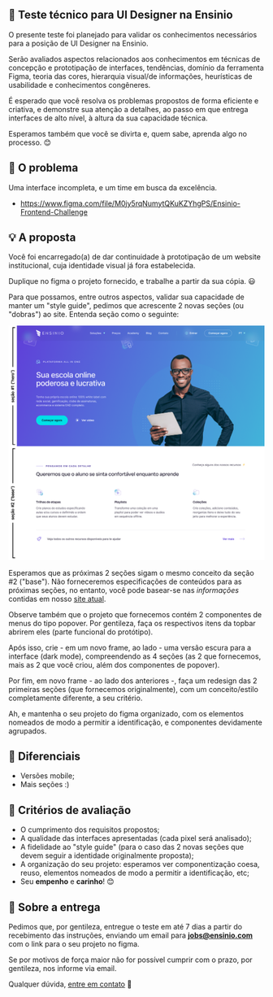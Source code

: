 ## :rocket: Teste técnico para UI Designer na Ensinio

O presente teste foi planejado para validar os conhecimentos necessários para a posição de UI Designer na Ensinio.

Serão avaliados aspectos relacionados aos conhecimentos em técnicas de concepção e prototipação de interfaces, tendências, domínio da ferramenta Figma, teoria das cores, hierarquia visual/de informações, heurísticas de usabilidade e conhecimentos congêneres.

É esperado que você resolva os problemas propostos de forma eficiente e criativa, e demonstre sua atenção a detalhes, ao passo em que entrega interfaces de alto nível, à altura da sua capacidade técnica.

Esperamos também que você se divirta e, quem sabe, aprenda algo no processo. :blush:

## :eyes: O problema

Uma interface incompleta, e um time em busca da excelência.

- https://www.figma.com/file/M0jy5rqNumytQKuKZYhgPS/Ensinio-Frontend-Challenge

## :bulb: A proposta

Você foi encarregado(a) de dar continuidade à prototipação de um website institucional, cuja identidade visual já fora estabelecida.

Duplique no figma o projeto fornecido, e trabalhe a partir da sua cópia. :smiley:

Para que possamos, entre outros aspectos, validar sua capacidade de manter um "style guide", pedimos que acrescente 2 novas seções (ou "dobras") ao site. Entenda seção como o seguinte:

![Sections demo](sections-demo.png)

Esperamos que as próximas 2 seções sigam o mesmo conceito da seção #2 ("base"). Não forneceremos especificações de conteúdos para as próximas seções, no entanto, você pode basear-se nas *informações* contidas em nosso [site atual](https://ensinio.com/pt-br/).

Observe também que o projeto que fornecemos contém 2 componentes de menus do tipo popover. Por gentileza, faça os respectivos itens da topbar abrirem eles (parte funcional do protótipo).

Após isso, crie - em um novo frame, ao lado - uma versão escura para a interface (dark mode), compreendendo as 4 seções (as 2 que fornecemos, mais as 2 que você criou, além dos componentes de popover).

Por fim, em novo frame - ao lado dos anteriores -, faça um redesign das 2 primeiras seções (que fornecemos originalmente), com um conceito/estilo completamente diferente, a seu critério.

Ah, e mantenha o seu projeto do figma organizado, com os elementos nomeados de modo a permitir a identificação, e componentes devidamente agrupados.

## :clap: Diferenciais

- Versões mobile;
- Mais seções :)

## :page_facing_up: Critérios de avaliação

- O cumprimento dos requisitos propostos;
- A qualidade das interfaces apresentadas (cada pixel será analisado);
- A fidelidade ao "style guide" (para o caso das 2 novas seções que devem seguir a identidade originalmente proposta);
- A organização do seu projeto: esperamos ver componentização coesa, reuso, elementos nomeados de modo a permitir a identificação, etc;
- Seu **empenho** e **carinho**! :blush:

## :email: Sobre a entrega

Pedimos que, por gentileza, entregue o teste em até 7 dias a partir do recebimento das instruções, enviando um email para **jobs@ensinio.com** com o link para o seu projeto no figma.

Se por motivos de força maior não for possível cumprir com o prazo, por gentileza, nos informe via email. 

Qualquer dúvida, [entre em contato](https://www.linkedin.com/in/silviow/) :muscle:
